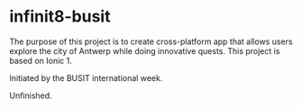 # infinit8-busit

The purpose of this project is to create cross-platform app that allows users explore the city of Antwerp while doing innovative quests.
This project is based on Ionic 1. 

Initiated by the BUSIT international week.

Unfinished.
